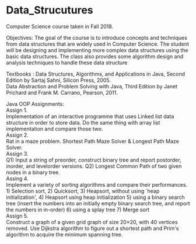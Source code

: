 # Data_Strucutures

Computer Science course taken in Fall 2018.

Objectives: The goal of the course is to introduce concepts and techniques from data structures that are widely used in Computer Science. The student will be designing and implementing more complex data structures using the basic data structures. The class also provides some algorithm design and analysis techniques to handle these data structure

Textbooks : Data Structures, Algorithms, and Applications in Java, Second Edition by Sartaj Sahni, Silicon Press, 2005.</br>
Data Abstraction and Problem Solving with Java, Third Edition by Janet Prichard and Frank M. Carrano, Pearson, 2011.


Java OOP Assignments:</br>
Assign 1.</br>
Implementation of an interactive programme that uses Linked list data structure in order to store data. Do the same thing with array list implementation and compare those two.</br>
Assign 2.</br>
Rat in a maze problem.  Shortest Path Maze Solver & Longest Path Maze Solver.</br>
Assign 3.</br>
Q1) Input a string of preorder, construct binary tree and report postorder, inorder, and levelorder versions. Q2) Longest Common Path of two given nodes in a binary tree.</br>
Assing 4.</br>
Implement a variety of sorting algorithms and compare their performances. 1) Selection sort, 2) Quicksort, 3) Heapsort, without using `heap initialization', 4) Heapsort using heap initialization 5) using a binary search tree (insert the numbers into an initially empty binary search tree, and report the numbers in in-order) 6) using a splay tree 7) Merge sort</br>
Assign 5.</br>
Construct a graph of a given grid graph of size 20×20, with 40 vertices removed. Use Dijkstra algorithm to figure out a shortest path and Prim's algorithm to acquire the minimum spanning tree. </br>
